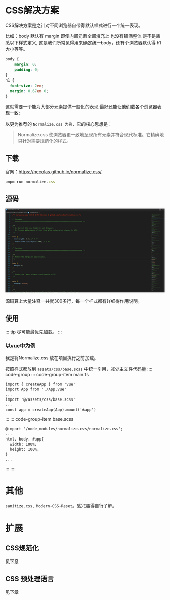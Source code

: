 # CSS解决方案

CSS解决方案是之针对不同浏览器自带得默认样式进行一个统一表现。

比如：body 默认有 margin 即使内部元素全部填充上 也没有铺满整体
是不是熟悉以下样式定义, 这是我们所常见得用来确定统一body，还有个浏览器默认得 h1 大小等等。
```css
body {
    margin: 0;
    padding: 0;
}
h1 {
  font-size: 2em;
  margin: 0.67em 0;
}
```

 这就需要一个能为大部分元素提供一般化的表现;最好还能让他们载各个浏览器表现一致;


以更为推荐的 `Normalize.css 为例`，它的核心思想是：

> Normalize.css 使浏览器更一致地呈现所有元素并符合现代标准。它精确地只针对需要规范化的样式。

## 下载
官网：https://necolas.github.io/normalize.css/
```js
pnpm run normalize.css
```

## 源码

![image.png](./png/NormalizeCSS.png)

源码算上大量注释一共就300多行，每一个样式都有详细得作用说明。

## 使用
::: tip
尽可能最优先加载。
:::
### 以vue中为例
我是将Normalize.css 放在项目执行之前加载。

按照样式都放到 `assets/css/base.scss` 中统一引用，减少主文件代码量
:::: code-group
::: code-group-item main.ts
```ts{4}
import { createApp } from 'vue'
import App from './App.vue'
...
import '@/assets/css/base.scss'
...
const app = createApp(App).mount('#app')
```
:::
::: code-group-item base.scss
```ts{1}
@import '/node_modules/normalize.css/normalize.css';
...
html, body, #app{
  width: 100%;
  height: 100%;
}
...
```
:::
::::

# 其他
`sanitize.css、Modern-CSS-Reset`。感兴趣得自行了解。

# 扩展
## CSS规范化
见下章
## CSS 预处理语言
见下章